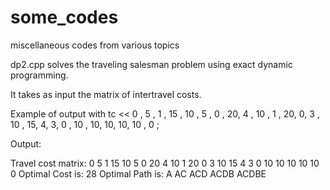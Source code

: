 # some_codes
miscellaneous codes from various topics

dp2.cpp solves the traveling salesman problem using exact dynamic programming.

It takes as input the matrix of intertravel costs.

Example of output with   tc << 0 , 5 , 1 , 15  , 10 , 
                               5 , 0 , 20,  4  , 10 ,
                               1 , 20,  0,  3  , 10 ,
                               15,  4,  3,  0  , 10 ,
                               10, 10, 10,  10 ,  0 ;
                               
Output: 

Travel cost matrix: 
 0  5  1 15 10
 5  0 20  4 10
 1 20  0  3 10
15  4  3  0 10
10 10 10 10  0
Optimal Cost is: 28
Optimal Path is:  A AC ACD ACDB ACDBE 
